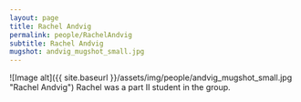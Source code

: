 ```yaml
---
layout: page
title: Rachel Andvig
permalink: people/RachelAndvig
subtitle: Rachel Andvig
mugshot: andvig_mugshot_small.jpg
---
```

![Image alt]({{ site.baseurl }}/assets/img/people/andvig_mugshot_small.jpg "Rachel Andvig")
Rachel was a part II student in the group.

